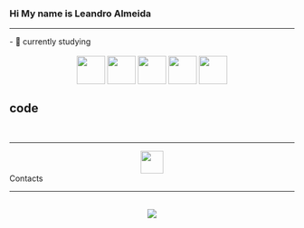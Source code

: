 ### Hi My name is Leandro Almeida
<p></p>
<hr>
- 🌱 currently studying
<div style="display: inline_block" align="center"><br>
  <img align="center" heigth="50" width="50" atl="icon-html" src="https://cdn.jsdelivr.net/gh/devicons/devicon/icons/html5/html5-original.svg"/>
  <img align="center" heigth="50" width="50" src="https://cdn.jsdelivr.net/gh/devicons/devicon/icons/javascript/javascript-original.svg" />
  <img align="center" heigth="50" width="50" src="https://cdn.jsdelivr.net/gh/devicons/devicon/icons/css3/css3-original-wordmark.svg" />
  <img align="center" heigth="50" width="50" src="https://cdn.jsdelivr.net/gh/devicons/devicon/icons/react/react-original.svg"/>
  <img align="center" heigth="50" width="50" src="https://cdn.jsdelivr.net/gh/devicons/devicon/icons/bootstrap/bootstrap-original.svg"/>
</div>

<h2>code</h2>
<div style="display: inline_block" align="center"><br>
<hr>
  <a href="https://codepen.io/your-work/" target="_blank">
    <img src="https://cdn.jsdelivr.net/gh/devicons/devicon/icons/codepen/codepen-plain.svg" style="width:40px"/>
  </a>
 </div

 
  <h3>Contacts</h3>
  <hr>
 <div style="display: inline_block" align="center"><br>
    <a href="https://www.linkedin.com/in/leandro-almeida-silva/" target="_blank"><img src="https://img.shields.io/badge/-LinkedIn-%230077B5?style=for-the-badge&logo=linkedin&logoColor=white" target="_blank"></a> 
</div>
